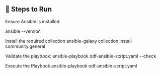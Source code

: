 

## 🚀 Steps to Run


Ensure Ansible is installed

ansible --version

Install the required collection
ansible-galaxy collection install community.general



Validate the playbook:
ansible-playbook odf-ansible-script.yaml --check

Execute the Playbook
ansible-playbook odf-ansible-script.yaml
